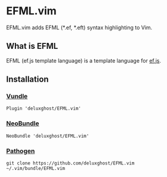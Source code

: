 # EFML.vim

EFML.vim adds EFML (*.ef, *.eft) syntax highlighting to Vim.

## What is EFML

EFML (ef.js template language) is a template language for [ef.js](https://github.com/ClassicOldSong/ef.js).

## Installation

### [Vundle](https://github.com/VundleVim/Vundle.vim)

```viml
Plugin 'deluxghost/EFML.vim'
```

### [NeoBundle](https://github.com/Shougo/neobundle.vim)

```viml
NeoBundle 'deluxghost/EFML.vim'
```

### [Pathogen](https://github.com/tpope/vim-pathogen)

```shell
git clone https://github.com/deluxghost/EFML.vim ~/.vim/bundle/EFML.vim
```
